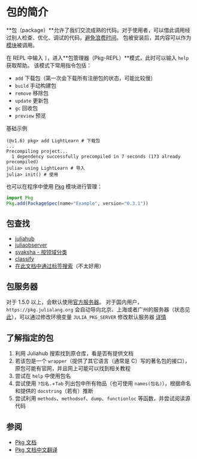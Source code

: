# 包的简介
**包（package）**允许了我们交流成熟的代码。对于使用者，可以借此调用经过别人检查、优化、调试的代码，[避免浪费时间](https://www.zhihu.com/question/407370305)。
包被安装后，其内容可以作为[模块](../../advanced/module.md)被调用。

在 REPL 中输入 `]`，进入**包管理器（Pkg-REPL）**模式，此时可以输入 `help` 获取帮助。
该模式下常用指令包括：
* `add` 下载包（第一次会下载所有注册包的状态，可能比较慢）
* `build` 手动构建包
* `remove` 移除包
* `update` 更新包
* `gc` 回收包
* `preview` 预览

基础示例
```julia-repl
(@v1.6) pkg> add LightLearn # 下载包
...
Precompiling project...
  1 dependency successfully precompiled in 7 seconds (173 already precompiled)
julia> using LightLearn # 导入
julia> init() # 使用
```

也可以在程序中使用 [Pkg](../../packages/pkg.md) 模块进行管理：
```jl
import Pkg
Pkg.add(PackageSpec(name="Example", version="0.3.1"))
```

## 包查找
* [juliahub](https://juliahub.com/lp/)
* [juliaobserver](https://juliaobserver.com/packages)
* [svaksha - 按领域分类](https://svaksha.github.io/Julia.jl/)
* [classify](classify.md)
* [在此文档中通过标签搜索](search.md)（不太好用）

## 包服务器
对于 1.5.0 以上，会默认使用[官方服务器](https://pkg.julialang.org)。
对于国内用户，`https://pkg.julialang.org` 会自动导向北京、上海或者广州的服务器（状态见[此](https://status.julialang.org/)），可以通过修改环境变量 `JULIA_PKG_SERVER` 修改默认服务器 [详情](https://discourse.juliacn.com/t/topic/2969)

## 了解指定的包
1. 利用 Juliahub 搜索找到原仓库，看是否有提供文档
2. 若该包是一个 `wrapper`（提供了其它语言（通常是 C）写的著名包的接口），原包可能有官网，并且网上可能可以找到相关教程
3. 尝试在 `help` 中使用包名
4. 尝试使用 `?包名.`+`Tab` 列出包中所有物品（也可使用 `names(包名)`），根据命名和提供的 `docstring`（若有）推断
5. 尝试利用 `methods`、`methodsof`、`dump`、`functionloc` 等函数，并尝试阅读源代码

## 参阅
- [Pkg 文档](https://pkgdocs.julialang.org/v1/)
- [Pkg 文档中文翻译](https://cn.julialang.org/Pkg.jl/dev/)
